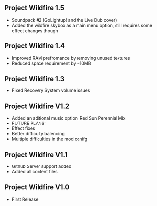 ## Project Wildfire 1.5 ##
- Soundpack #2 (GoLightup! and the Live Dub cover)
- Added the wildfire skybox as a main menu option, still requires some effect changes though


## Project Wildfire 1.4 ##
- Improved RAM prefromance by removing unused textures
- Reduced space requirement by ~10MB 


## Project Wildfire 1.3 ##
- Fixed Recovery System volume issues

## Project Wildfire V1.2 ##
- Added an aditional music option, Red Sun Perennial Mix
- FUTURE PLANS:
- Effect fixes
- Better difficulty balencing
- Multiple difficulties in the mod conifg

## Project Wildfire V1.1 ##
- Github Server support added
- Added all content files


## Project Wildfire V1.0 ##
- First Release
